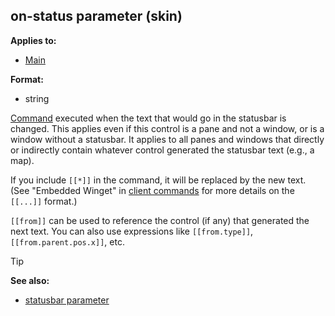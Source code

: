 ## on-status parameter (skin)

<!-- -->
**Applies to:**
+   [Main](/ref/%7Bskin%7D/control/main.md) 
<!-- -->
**Format:**
+   string


[Command](/ref/%7Bskin%7D/commands.md)  executed when the text that
would go in the statusbar is changed. This applies even if this control
is a pane and not a window, or is a window without a statusbar. It
applies to all panes and windows that directly or indirectly contain
whatever control generated the statusbar text (e.g., a map). 

If
you include `[[*]]` in the command, it will be replaced by the new text.
(See \"Embedded Winget\" in [client commands](/ref/%7Bskin%7D/commands.md) for
more details on the `[[...]]` format.) 

`[[from]]` can be used
to reference the control (if any) that generated the next text. You can
also use expressions like `[[from.type]]`, `[[from.parent.pos.x]]`, etc.

> [!TIP] 
> **See also:**
> +   [statusbar parameter](/ref/%7Bskin%7D/param/statusbar.md) 